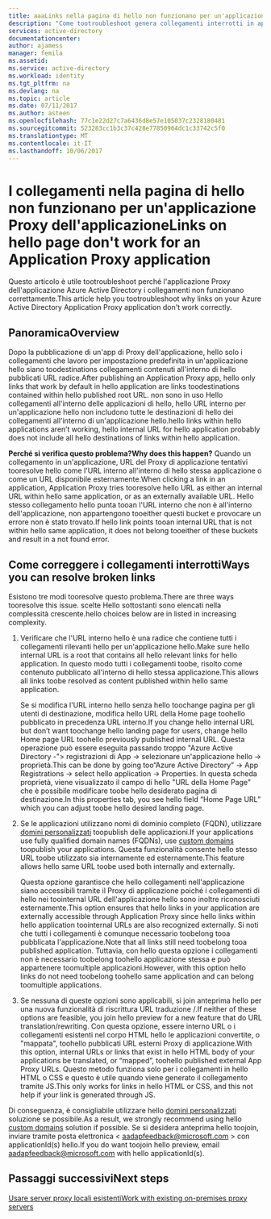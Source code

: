 ```yaml
---
title: aaaLinks nella pagina di hello non funzionano per un'applicazione Proxy dell'applicazione | Documenti Microsoft
description: "Come tootroubleshoot genera collegamenti interrotti in applicazioni di Proxy dell'applicazione che è stata integrata con Azure AD"
services: active-directory
documentationcenter: 
author: ajamess
manager: femila
ms.assetid: 
ms.service: active-directory
ms.workload: identity
ms.tgt_pltfrm: na
ms.devlang: na
ms.topic: article
ms.date: 07/11/2017
ms.author: asteen
ms.openlocfilehash: 77c1e22d27c7a6436d8e57e105037c2328180481
ms.sourcegitcommit: 523283cc1b3c37c428e77850964dc1c33742c5f0
ms.translationtype: MT
ms.contentlocale: it-IT
ms.lasthandoff: 10/06/2017
---
```

# <a name="links-on-hello-page-dont-work-for-an-application-proxy-application"></a><span data-ttu-id="edf70-103">I collegamenti nella pagina di hello non funzionano per un'applicazione Proxy dell'applicazione</span><span class="sxs-lookup"><span data-stu-id="edf70-103">Links on hello page don't work for an Application Proxy application</span></span>

<span data-ttu-id="edf70-104">Questo articolo è utile tootroubleshoot perché l'applicazione Proxy dell'applicazione Azure Active Directory i collegamenti non funzionano correttamente.</span><span class="sxs-lookup"><span data-stu-id="edf70-104">This article help you tootroubleshoot why links on your Azure Active Directory Application Proxy application don't work correctly.</span></span>

## <a name="overview"></a><span data-ttu-id="edf70-105">Panoramica</span><span class="sxs-lookup"><span data-stu-id="edf70-105">Overview</span></span> 
<span data-ttu-id="edf70-106">Dopo la pubblicazione di un'app di Proxy dell'applicazione, hello solo i collegamenti che lavoro per impostazione predefinita in un'applicazione hello siano toodestinations collegamenti contenuti all'interno di hello pubblicati URL radice.</span><span class="sxs-lookup"><span data-stu-id="edf70-106">After publishing an Application Proxy app, hello only links that work by default in hello application are links toodestinations contained within hello published root URL.</span></span> <span data-ttu-id="edf70-107">non sono in uso Hello collegamenti all'interno delle applicazioni di hello, hello URL interno per un'applicazione hello non includono tutte le destinazioni di hello dei collegamenti all'interno di un'applicazione hello.</span><span class="sxs-lookup"><span data-stu-id="edf70-107">hello links within hello applications aren’t working, hello internal URL for hello application probably does not include all hello destinations of links within hello application.</span></span>

<span data-ttu-id="edf70-108">**Perché si verifica questo problema?**</span><span class="sxs-lookup"><span data-stu-id="edf70-108">**Why does this happen?**</span></span> <span data-ttu-id="edf70-109">Quando un collegamento in un'applicazione, URL del Proxy di applicazione tentativi tooresolve hello come l'URL interno all'interno di hello stessa applicazione o come un URL disponibile esternamente.</span><span class="sxs-lookup"><span data-stu-id="edf70-109">When clicking a link in an application, Application Proxy tries tooresolve hello URL as either an internal URL within hello same application, or as an externally available URL.</span></span> <span data-ttu-id="edf70-110">Hello stesso collegamento hello punta tooan l'URL interno che non è all'interno dell'applicazione, non appartengono tooeither questi bucket e provocare un errore non è stato trovato.</span><span class="sxs-lookup"><span data-stu-id="edf70-110">If hello link points tooan internal URL that is not within hello same application, it does not belong tooeither of these buckets and result in a not found error.</span></span>

## <a name="ways-you-can-resolve-broken-links"></a><span data-ttu-id="edf70-111">Come correggere i collegamenti interrotti</span><span class="sxs-lookup"><span data-stu-id="edf70-111">Ways you can resolve broken links</span></span>

<span data-ttu-id="edf70-112">Esistono tre modi tooresolve questo problema.</span><span class="sxs-lookup"><span data-stu-id="edf70-112">There are three ways tooresolve this issue.</span></span> <span data-ttu-id="edf70-113">scelte Hello sottostanti sono elencati nella complessità crescente.</span><span class="sxs-lookup"><span data-stu-id="edf70-113">hello choices below are in listed in increasing complexity.</span></span>

1.  <span data-ttu-id="edf70-114">Verificare che l'URL interno hello è una radice che contiene tutti i collegamenti rilevanti hello per un'applicazione hello.</span><span class="sxs-lookup"><span data-stu-id="edf70-114">Make sure hello internal URL is a root that contains all hello relevant links for hello application.</span></span> <span data-ttu-id="edf70-115">In questo modo tutti i collegamenti toobe, risolto come contenuto pubblicato all'interno di hello stessa applicazione.</span><span class="sxs-lookup"><span data-stu-id="edf70-115">This allows all links toobe resolved as content published within hello same application.</span></span>

    <span data-ttu-id="edf70-116">Se si modifica l'URL interno hello senza hello toochange pagina per gli utenti di destinazione, modifica hello URL della Home page toohello pubblicato in precedenza URL interno.</span><span class="sxs-lookup"><span data-stu-id="edf70-116">If you change hello internal URL but don’t want toochange hello landing page for users, change hello Home page URL toohello previously published internal URL.</span></span> <span data-ttu-id="edf70-117">Questa operazione può essere eseguita passando troppo "Azure Active Directory -"&gt; registrazioni di App -&gt; selezionare un'applicazione hello -&gt; proprietà.</span><span class="sxs-lookup"><span data-stu-id="edf70-117">This can be done by going too“Azure Active Directory” -&gt; App Registrations -&gt; select hello application -&gt; Properties.</span></span> <span data-ttu-id="edf70-118">In questa scheda proprietà, viene visualizzato il campo di hello "URL della Home Page" che è possibile modificare toobe hello desiderato pagina di destinazione.</span><span class="sxs-lookup"><span data-stu-id="edf70-118">In this properties tab, you see hello field “Home Page URL” which you can adjust toobe hello desired landing page.</span></span>

2.  <span data-ttu-id="edf70-119">Se le applicazioni utilizzano nomi di dominio completo (FQDN), utilizzare [domini personalizzati](https://docs.microsoft.com/azure/active-directory/active-directory-application-proxy-custom-domains) toopublish delle applicazioni.</span><span class="sxs-lookup"><span data-stu-id="edf70-119">If your applications use fully qualified domain names (FQDNs), use [custom domains](https://docs.microsoft.com/azure/active-directory/active-directory-application-proxy-custom-domains) toopublish your applications.</span></span> <span data-ttu-id="edf70-120">Questa funzionalità consente hello stesso URL toobe utilizzato sia internamente ed esternamente.</span><span class="sxs-lookup"><span data-stu-id="edf70-120">This feature allows hello same URL toobe used both internally and externally.</span></span>

    <span data-ttu-id="edf70-121">Questa opzione garantisce che hello collegamenti nell'applicazione siano accessibili tramite il Proxy di applicazione poiché i collegamenti di hello nei toointernal URL dell'applicazione hello sono inoltre riconosciuti esternamente.</span><span class="sxs-lookup"><span data-stu-id="edf70-121">This option ensures that hello links in your application are externally accessible through Application Proxy since hello links within hello application toointernal URLs are also recognized externally.</span></span> <span data-ttu-id="edf70-122">Si noti che tutti i collegamenti è comunque necessario toobelong tooa pubblicata l'applicazione.</span><span class="sxs-lookup"><span data-stu-id="edf70-122">Note that all links still need toobelong tooa published application.</span></span> <span data-ttu-id="edf70-123">Tuttavia, con hello questa opzione i collegamenti non è necessario toobelong toohello applicazione stessa e può appartenere toomultiple applicazioni.</span><span class="sxs-lookup"><span data-stu-id="edf70-123">However, with this option hello links do not need toobelong toohello same application and can belong toomultiple applications.</span></span>

3.  <span data-ttu-id="edf70-124">Se nessuna di queste opzioni sono applicabili, si join anteprima hello per una nuova funzionalità di riscrittura URL traduzione /.</span><span class="sxs-lookup"><span data-stu-id="edf70-124">If neither of these options are feasible, you join hello preview for a new feature that do URL translation/rewriting.</span></span> <span data-ttu-id="edf70-125">Con questa opzione, essere interno URL o i collegamenti esistenti nel corpo HTML hello le applicazioni convertite, o "mappata", toohello pubblicati URL esterni Proxy di applicazione.</span><span class="sxs-lookup"><span data-stu-id="edf70-125">With this option, internal URLs or links that exist in hello HTML body of your applications be translated, or “mapped”, toohello published external App Proxy URLs.</span></span> <span data-ttu-id="edf70-126">Questo metodo funziona solo per i collegamenti in hello HTML o CSS e questo è utile quando viene generato il collegamento tramite JS.</span><span class="sxs-lookup"><span data-stu-id="edf70-126">This only works for links in hello HTML or CSS, and this not help if your link is generated through JS.</span></span> 

<span data-ttu-id="edf70-127">Di conseguenza, è consigliabile utilizzare hello [domini personalizzati](https://docs.microsoft.com/azure/active-directory/active-directory-application-proxy-custom-domains) soluzione se possibile.</span><span class="sxs-lookup"><span data-stu-id="edf70-127">As a result, we strongly recommend using hello [custom domains](https://docs.microsoft.com/azure/active-directory/active-directory-application-proxy-custom-domains) solution if possible.</span></span> <span data-ttu-id="edf70-128">Se si desidera anteprima hello toojoin, inviare tramite posta elettronica < aadapfeedback@microsoft.com > con applicationId(s) hello.</span><span class="sxs-lookup"><span data-stu-id="edf70-128">If you do want toojoin hello preview, email <aadapfeedback@microsoft.com> with hello applicationId(s).</span></span>

## <a name="next-steps"></a><span data-ttu-id="edf70-129">Passaggi successivi</span><span class="sxs-lookup"><span data-stu-id="edf70-129">Next steps</span></span>
[<span data-ttu-id="edf70-130">Usare server proxy locali esistenti</span><span class="sxs-lookup"><span data-stu-id="edf70-130">Work with existing on-premises proxy servers</span></span>](application-proxy-working-with-proxy-servers.md)

